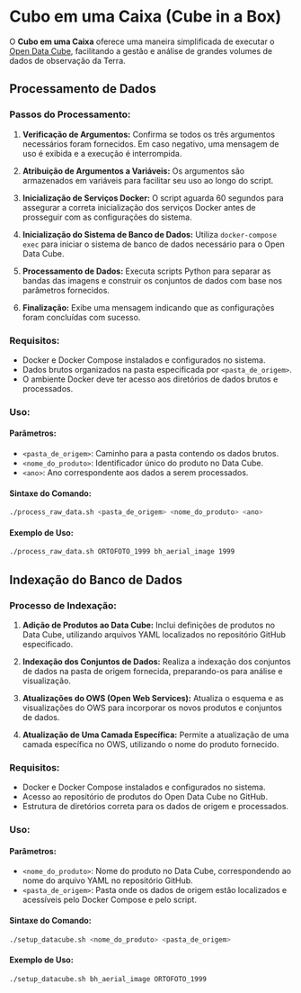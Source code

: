 # Cubo em uma Caixa (Cube in a Box)

O **Cubo em uma Caixa** oferece uma maneira simplificada de executar o [Open Data Cube](https://www.opendatacube.org), facilitando a gestão e análise de grandes volumes de dados de observação da Terra.

## Processamento de Dados

### Passos do Processamento:

1. **Verificação de Argumentos:** Confirma se todos os três argumentos necessários foram fornecidos. Em caso negativo, uma mensagem de uso é exibida e a execução é interrompida.
   
2. **Atribuição de Argumentos a Variáveis:** Os argumentos são armazenados em variáveis para facilitar seu uso ao longo do script.

3. **Inicialização de Serviços Docker:** O script aguarda 60 segundos para assegurar a correta inicialização dos serviços Docker antes de prosseguir com as configurações do sistema.

4. **Inicialização do Sistema de Banco de Dados:** Utiliza `docker-compose exec` para iniciar o sistema de banco de dados necessário para o Open Data Cube.

5. **Processamento de Dados:** Executa scripts Python para separar as bandas das imagens e construir os conjuntos de dados com base nos parâmetros fornecidos.

6. **Finalização:** Exibe uma mensagem indicando que as configurações foram concluídas com sucesso.

### Requisitos:

- Docker e Docker Compose instalados e configurados no sistema.
- Dados brutos organizados na pasta especificada por `<pasta_de_origem>`.
- O ambiente Docker deve ter acesso aos diretórios de dados brutos e processados.

### Uso:

#### Parâmetros:

- `<pasta_de_origem>`: Caminho para a pasta contendo os dados brutos.
- `<nome_do_produto>`: Identificador único do produto no Data Cube.
- `<ano>`: Ano correspondente aos dados a serem processados.

#### Sintaxe do Comando:

```bash
./process_raw_data.sh <pasta_de_origem> <nome_do_produto> <ano>
```

####  Exemplo de Uso:

```bash
./process_raw_data.sh ORTOFOTO_1999 bh_aerial_image 1999
```


## Indexação do Banco de Dados

### Processo de Indexação:

  1. **Adição de Produtos ao Data Cube:** Inclui definições de produtos no Data Cube, utilizando arquivos YAML localizados no repositório GitHub especificado.

  2. **Indexação dos Conjuntos de Dados:** Realiza a indexação dos conjuntos de dados na pasta de origem fornecida, preparando-os para análise e visualização.

  3. **Atualizações do OWS (Open Web Services):** Atualiza o esquema e as visualizações do OWS para incorporar os novos produtos e conjuntos de dados.

  4. **Atualização de Uma Camada Específica:** Permite a atualização de uma camada específica no OWS, utilizando o nome do produto fornecido.

### Requisitos:

  - Docker e Docker Compose instalados e configurados no sistema.
  - Acesso ao repositório de produtos do Open Data Cube no GitHub.
  - Estrutura de diretórios correta para os dados de origem e processados.

### Uso:

#### Parâmetros:

  - `<nome_do_produto>`: Nome do produto no Data Cube, correspondendo ao nome do arquivo YAML no repositório GitHub.
  - `<pasta_de_origem>`: Pasta onde os dados de origem estão localizados e acessíveis pelo Docker Compose e pelo script.

#### Sintaxe do Comando:
```bash
./setup_datacube.sh <nome_do_produto> <pasta_de_origem>
```

####  Exemplo de Uso:
```bash
./setup_datacube.sh bh_aerial_image ORTOFOTO_1999
```